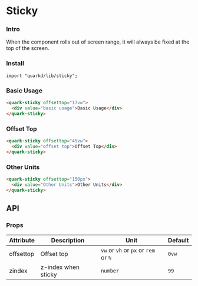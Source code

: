 # Sticky

### Intro

When the component rolls out of screen range, it will always be fixed at the top of the screen.

### Install

```tsx
import "quarkd/lib/sticky";
```

### Basic Usage

```html
<quark-sticky offsettop="17vw">
  <div value="basic usage">Basic Usage</div>
</quark-sticky>
```

### Offset Top

```html
<quark-sticky offsettop="45vw">
  <div value="offset top">Offset Top</div>
</quark-sticky>
```

### Other Units

```html
<quark-sticky offsettop="150px">
  <div value="Other Units">Other Units</div>
</quark-sticky>
```

## API

### Props

| Attribute | Description         | Unit                                 | Default |
| --------- | ------------------- | ------------------------------------ | ------- |
| offsettop | Offset top          | `vw` or `vh` or `px` or `rem` or `%` | `0vw`   |
| zindex    | z-index when sticky | `number`                             | `99`    |
